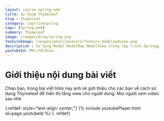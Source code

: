 ```yaml
---
layout: course-spring-web
title: Sử dụng Thymeleaf 
slug : thymeleaf
category: laptrinhspring
tags: [spring-web]
summery: Thymeleaf
image: /images/blog/spring.png
featureImage: /images/post/javacore/feature_modelandview.png
description : Sử dụng Model ModelMap ModelView trong lập trình Springg. Hiểu model là gì  trong Spring . ModelMap là gì , Map là gì , ModelAndView là gì trong Spring. Phân biệt sự khác nhau giữ Model ModelMap Map và ModelAndView trong học lập trình Spring.
youtubeId: M9ri7OCXnvw
---
```


# **Giới thiệu nội dung bài viết**

Chào bạn, trong bài viết hôm nay anh sẽ giới thiệu cho các bạn về cách sử dụng Thymeleaf để hiển thị tầng view cho người dùng. Mọi người xem video sau nhé


{:refdef: style="text-align: center;"}
{% include youtubePlayer.html id=page.youtubeId %}
{: refdef}
